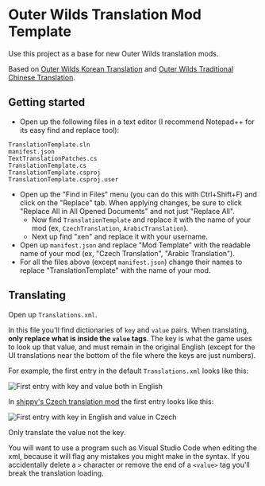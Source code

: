 # Outer Wilds Translation Mod Template

Use this project as a base for new Outer Wilds translation mods.

Based on [Outer Wilds Korean Translation](https://outerwildsmods.com/mods/outerwildskoreantranslation/) and [Outer Wilds Traditional Chinese Translation](https://outerwildsmods.com/mods/outerwildstraditionalchinesetranslation/).

## Getting started

- Open up the following files in a text editor (I recommend Notepad++ for its easy find and replace tool):

```
TranslationTemplate.sln
manifest.json
TextTranslationPatches.cs
TranslationTemplate.cs
TranslationTemplate.csproj
TranslationTemplate.csproj.user
```

- Open up the "Find in Files" menu (you can do this with Ctrl+Shift+F) and click on the "Replace" tab. When applying changes, be sure to click "Replace All in All Opened Documents" and not just "Replace All".
  - Now find `TranslationTemplate` and replace it with the name of your mod (ex, `CzechTranslation`, `ArabicTranslation`).
  - Next up find "xen" and replace it with your username.
- Open up `manifest.json` and replace "Mod Template" with the readable name of your mod (ex, "Czech Translation", "Arabic Translation").
- For all the files above (except `manifest.json`) change their names to replace "TranslationTemplate" with the name of your mod.

## Translating

Open up `Translations.xml`.

In this file you'll find dictionaries of `key` and `value` pairs. When translating, __only replace what is inside the `value` tags__. The key is what the game uses to look up that value, and must remain in the original English (except for the UI translations near the bottom of the file where the keys are just numbers).

For example, the first entry in the default `Translations.xml` looks like this:

![First entry with key and value both in English](https://user-images.githubusercontent.com/22628069/180037353-1dbff04c-faa9-4dba-9d08-083c75071e0d.png)

In [shippy's Czech translation mod](https://outerwildsmods.com/mods/czechlocalization/) the first entry looks like this:

![First entry with key in English and value in Czech](https://user-images.githubusercontent.com/22628069/180037136-7cb78de8-2a9b-420e-acec-702633f5fbdc.png)

Only translate the value not the key.

You will want to use a program such as Visual Studio Code when editing the xml, because it will flag any mistakes you might make in the syntax. If you accidentally delete a `>` character or remove the end of a `<value>` tag you'll break the translation loading.

